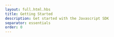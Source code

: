 ```yaml
---
layout: full.html.hbs
title: Getting Started
description: Get started with the Javascript SDK
separator: essentials
order: 0
---
```

